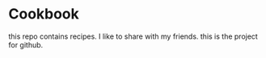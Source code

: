 # Cookbook
this repo contains recipes. I like to share with my friends.
this is the project for github.
